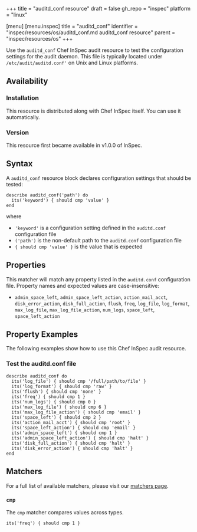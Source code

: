 +++
title = "auditd_conf resource"
draft = false
gh_repo = "inspec"
platform = "linux"

[menu]
  [menu.inspec]
    title = "auditd_conf"
    identifier = "inspec/resources/os/auditd_conf.md auditd_conf resource"
    parent = "inspec/resources/os"
+++

Use the `auditd_conf` Chef InSpec audit resource to test the configuration settings for the audit daemon. This file is typically located under `/etc/audit/auditd.conf'` on Unix and Linux platforms.

## Availability

### Installation

This resource is distributed along with Chef InSpec itself. You can use it automatically.

### Version

This resource first became available in v1.0.0 of InSpec.

## Syntax

A `auditd_conf` resource block declares configuration settings that should be tested:

    describe auditd_conf('path') do
      its('keyword') { should cmp 'value' }
    end

where

- `'keyword'` is a configuration setting defined in the `auditd.conf` configuration file
- `('path')` is the non-default path to the `auditd.conf` configuration file
- `{ should cmp 'value' }` is the value that is expected

## Properties

This matcher will match any property listed in the `auditd.conf` configuration file. Property names and expected values are case-insensitive:

- `admin_space_left`, `admin_space_left_action`, `action_mail_acct`, `disk_error_action`, `disk_full_action`, `flush`, `freq`, `log_file`, `log_format`, `max_log_file`, `max_log_file_action`, `num_logs`, `space_left`, `space_left_action`

## Property Examples

The following examples show how to use this Chef InSpec audit resource.

### Test the auditd.conf file

    describe auditd_conf do
      its('log_file') { should cmp '/full/path/to/file' }
      its('log_format') { should cmp 'raw' }
      its('flush') { should cmp 'none' }
      its('freq') { should cmp 1 }
      its('num_logs') { should cmp 0 }
      its('max_log_file') { should cmp 6 }
      its('max_log_file_action') { should cmp 'email' }
      its('space_left') { should cmp 2 }
      its('action_mail_acct') { should cmp 'root' }
      its('space_left_action') { should cmp 'email' }
      its('admin_space_left') { should cmp 1 }
      its('admin_space_left_action') { should cmp 'halt' }
      its('disk_full_action') { should cmp 'halt' }
      its('disk_error_action') { should cmp 'halt' }
    end

## Matchers

For a full list of available matchers, please visit our [matchers page](/inspec/matchers/).

### `cmp`

The `cmp` matcher compares values across types.

    its('freq') { should cmp 1 }
